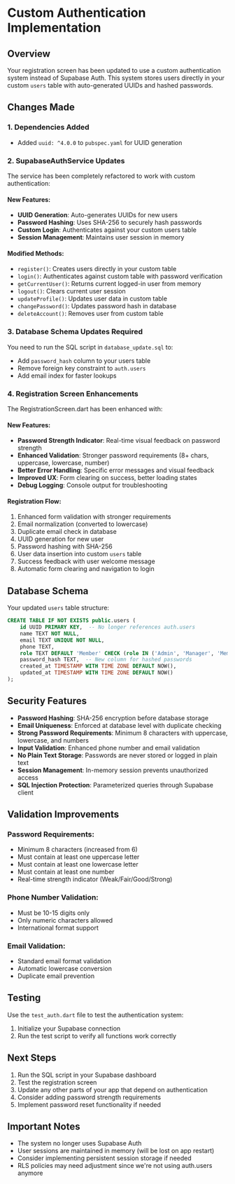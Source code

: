# Custom Authentication Implementation

## Overview
Your registration screen has been updated to use a custom authentication system instead of Supabase Auth. This system stores users directly in your custom `users` table with auto-generated UUIDs and hashed passwords.

## Changes Made

### 1. Dependencies Added
- Added `uuid: ^4.0.0` to `pubspec.yaml` for UUID generation

### 2. SupabaseAuthService Updates
The service has been completely refactored to work with custom authentication:

#### New Features:
- **UUID Generation**: Auto-generates UUIDs for new users
- **Password Hashing**: Uses SHA-256 to securely hash passwords
- **Custom Login**: Authenticates against your custom users table
- **Session Management**: Maintains user session in memory

#### Modified Methods:
- `register()`: Creates users directly in your custom table
- `login()`: Authenticates against custom table with password verification
- `getCurrentUser()`: Returns current logged-in user from memory
- `logout()`: Clears current user session
- `updateProfile()`: Updates user data in custom table
- `changePassword()`: Updates password hash in database
- `deleteAccount()`: Removes user from custom table

### 3. Database Schema Updates Required
You need to run the SQL script in `database_update.sql` to:
- Add `password_hash` column to your users table
- Remove foreign key constraint to `auth.users`
- Add email index for faster lookups

### 4. Registration Screen Enhancements
The RegistrationScreen.dart has been enhanced with:

#### New Features:
- **Password Strength Indicator**: Real-time visual feedback on password strength
- **Enhanced Validation**: Stronger password requirements (8+ chars, uppercase, lowercase, number)
- **Better Error Handling**: Specific error messages and visual feedback
- **Improved UX**: Form clearing on success, better loading states
- **Debug Logging**: Console output for troubleshooting

#### Registration Flow:
1. Enhanced form validation with stronger requirements
2. Email normalization (converted to lowercase)
3. Duplicate email check in database
4. UUID generation for new user
5. Password hashing with SHA-256
6. User data insertion into custom `users` table
7. Success feedback with user welcome message
8. Automatic form clearing and navigation to login

## Database Schema
Your updated `users` table structure:
```sql
CREATE TABLE IF NOT EXISTS public.users (
    id UUID PRIMARY KEY,  -- No longer references auth.users
    name TEXT NOT NULL,
    email TEXT UNIQUE NOT NULL,
    phone TEXT,
    role TEXT DEFAULT 'Member' CHECK (role IN ('Admin', 'Manager', 'Member')),
    password_hash TEXT,  -- New column for hashed passwords
    created_at TIMESTAMP WITH TIME ZONE DEFAULT NOW(),
    updated_at TIMESTAMP WITH TIME ZONE DEFAULT NOW()
);
```

## Security Features
- **Password Hashing**: SHA-256 encryption before database storage
- **Email Uniqueness**: Enforced at database level with duplicate checking
- **Strong Password Requirements**: Minimum 8 characters with uppercase, lowercase, and numbers
- **Input Validation**: Enhanced phone number and email validation
- **No Plain Text Storage**: Passwords are never stored or logged in plain text
- **Session Management**: In-memory session prevents unauthorized access
- **SQL Injection Protection**: Parameterized queries through Supabase client

## Validation Improvements
### Password Requirements:
- Minimum 8 characters (increased from 6)
- Must contain at least one uppercase letter
- Must contain at least one lowercase letter  
- Must contain at least one number
- Real-time strength indicator (Weak/Fair/Good/Strong)

### Phone Number Validation:
- Must be 10-15 digits only
- Only numeric characters allowed
- International format support

### Email Validation:
- Standard email format validation
- Automatic lowercase conversion
- Duplicate email prevention

## Testing
Use the `test_auth.dart` file to test the authentication system:
1. Initialize your Supabase connection
2. Run the test script to verify all functions work correctly

## Next Steps
1. Run the SQL script in your Supabase dashboard
2. Test the registration screen
3. Update any other parts of your app that depend on authentication
4. Consider adding password strength requirements
5. Implement password reset functionality if needed

## Important Notes
- The system no longer uses Supabase Auth
- User sessions are maintained in memory (will be lost on app restart)
- Consider implementing persistent session storage if needed
- RLS policies may need adjustment since we're not using auth.users anymore